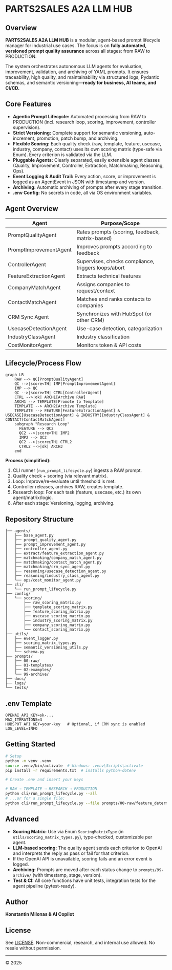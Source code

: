 # PARTS2SALES A2A LLM HUB

## Overview

**PARTS2SALES A2A LLM HUB** is a modular, agent-based prompt lifecycle manager for industrial use cases. The focus is on **fully automated, versioned prompt quality assurance** across all stages: from RAW to PRODUCTION.

The system orchestrates autonomous LLM agents for evaluation, improvement, validation, and archiving of YAML prompts. It ensures traceability, high quality, and maintainability via structured logs, Pydantic schemas, and semantic versioning—**ready for business, AI teams, and CI/CD.**

## Core Features

- **Agentic Prompt Lifecycle:** Automated processing from RAW to PRODUCTION (incl. research loop, scoring, improvement, controller supervision).
- **Strict Versioning:** Complete support for semantic versioning, auto-increment, promotion, patch bump, and archiving.
- **Flexible Scoring:** Each quality check (raw, template, feature, usecase, industry, company, contact) uses its own scoring matrix (type-safe via Enum). Every criterion is validated via the LLM.
- **Pluggable Agents:** Clearly separated, easily extensible agent classes (Quality, Improvement, Controller, Extraction, Matchmaking, Reasoning, Ops).
- **Event Logging & Audit Trail:** Every action, score, or improvement is logged as an AgentEvent in JSON with timestamp and version.
- **Archiving:** Automatic archiving of prompts after every stage transition.
- **.env Config:** No secrets in code, all via OS environment variables.

## Agent Overview

| Agent                  | Purpose/Scope                                       |
| ---------------------- | --------------------------------------------------- |
| PromptQualityAgent     | Rates prompts (scoring, feedback, matrix-based)     |
| PromptImprovementAgent | Improves prompts according to feedback              |
| ControllerAgent        | Supervises, checks compliance, triggers loops/abort |
| FeatureExtractionAgent | Extracts technical features                         |
| CompanyMatchAgent      | Assigns companies to request/context                |
| ContactMatchAgent      | Matches and ranks contacts to companies             |
| CRM Sync Agent         | Synchronizes with HubSpot (or other CRM)            |
| UsecaseDetectionAgent  | Use-case detection, categorization                  |
| IndustryClassAgent     | Industry classification                             |
| CostMonitorAgent       | Monitors token & API costs                          |

## Lifecycle/Process Flow

```mermaid
graph LR
    RAW --> QC[PromptQualityAgent]
    QC -->|score<TH| IMP[PromptImprovementAgent]
    IMP --> QC
    QC -->|score≥TH| CTRL[ControllerAgent]
    CTRL -->|ok| ARCH1[Archive RAW]
    ARCH1 --> TEMPLATE[Promote to Template]
    TEMPLATE --> ARCH2[Archive Template]
    TEMPLATE --> FEATURE[FeatureExtractionAgent] & USECASE[UsecaseDetectionAgent] & INDUSTRY[IndustryClassAgent] & CONTACT[ContactMatchAgent]
    subgraph "Research Loop"
      FEATURE --> QC2
      QC2 -->|score<TH| IMP2
      IMP2 --> QC2
      QC2 -->|score≥TH| CTRL2
      CTRL2 -->|ok| ARCH3
    end
```

**Process (simplified):**

1. CLI runner (`run_prompt_lifecycle.py`) ingests a RAW prompt.
2. Quality check + scoring (via relevant matrix).
3. Loop: Improve/re-evaluate until threshold is met.
4. Controller releases, archives RAW, creates template.
5. Research loop: For each task (feature, usecase, etc.) its own agent/matrix/logic.
6. After each stage: Versioning, logging, archiving.

## Repository Structure

```plaintext
├── agents/
│   ├── base_agent.py
│   ├── prompt_quality_agent.py
│   ├── prompt_improvement_agent.py
│   ├── controller_agent.py
│   ├── extract/feature_extraction_agent.py
│   ├── matchmaking/company_match_agent.py
│   ├── matchmaking/contact_match_agent.py
│   ├── matchmaking/crm_sync_agent.py
│   ├── reasoning/usecase_detection_agent.py
│   ├── reasoning/industry_class_agent.py
│   └── ops/cost_monitor_agent.py
├── cli/
│   └── run_prompt_lifecycle.py
├── config/
│   └── scoring/
│       ├── raw_scoring_matrix.py
│       ├── template_scoring_matrix.py
│       ├── feature_scoring_matrix.py
│       ├── usecase_scoring_matrix.py
│       ├── industry_scoring_matrix.py
│       ├── company_scoring_matrix.py
│       └── contact_scoring_matrix.py
├── utils/
│   ├── event_logger.py
│   ├── scoring_matrix_types.py
│   ├── semantic_versioning_utils.py
│   └── schema.py
├── prompts/
│   ├── 00-raw/
│   ├── 01-templates/
│   ├── 02-examples/
│   └── 99-archive/
├── docs/
├── logs/
└── tests/
```

## .env Template

```env
OPENAI_API_KEY=sk-...
MAX_ITERATIONS=3
HUBSPOT_API_KEY=your-key   # Optional, if CRM sync is enabled
LOG_LEVEL=INFO
```


## Getting Started

```bash
# Setup
python -m venv .venv
source .venv/bin/activate  # Windows: .venv\Scripts\activate
pip install -r requirements.txt  # installs python-dotenv

# Create .env and insert your keys

# RAW → TEMPLATE → RESEARCH → PRODUCTION
python cli/run_prompt_lifecycle.py --all
# ...or for a single file:
python cli/run_prompt_lifecycle.py --file prompts/00-raw/feature_determination.yaml
```

## Advanced

- **Scoring Matrix:** Use via Enum `ScoringMatrixType` (in `utils/scoring_matrix_types.py`), type-checked, customizable per agent.
 - **LLM-based scoring:** The quality agent sends each criterion to OpenAI and interprets the reply as pass or fail for that criterion.
 - If the OpenAI API is unavailable, scoring fails and an error event is logged.
- **Archiving:** Prompts are moved after each status change to `prompts/99-archive/` (with timestamp, stage, version).
- **Test & CI:** All core functions have unit tests, integration tests for the agent pipeline (pytest-ready).

## Author

**Konstantin Milonas & AI Copilot**

## License

See [LICENSE](LICENSE).
Non-commercial, research, and internal use allowed. No resale without permission.

---

© 2025
